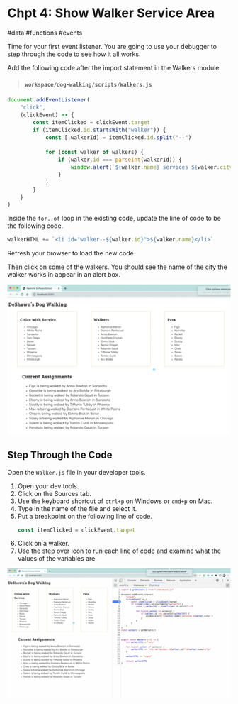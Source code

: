 # Chpt 4: Show Walker Service Area
#data #functions #events

Time for your first event listener. You are going to use your debugger to step through the code to see how it all works.

Add the following code after the import statement in the Walkers module.

> #### `workspace/dog-walking/scripts/Walkers.js`

```js
document.addEventListener(
    "click",
    (clickEvent) => {
        const itemClicked = clickEvent.target
        if (itemClicked.id.startsWith("walker")) {
            const [,walkerId] = itemClicked.id.split("--")

            for (const walker of walkers) {
                if (walker.id === parseInt(walkerId)) {
                    window.alert(`${walker.name} services ${walker.city}`)
                }
            }
        }
    }
)
```

Inside the `for..of` loop in the existing code, update the line of code to be the following code.

```js
walkerHTML += `<li id="walker--${walker.id}">${walker.name}</li>`
```

Refresh your browser to load the new code.

Then click on some of the walkers. You should see the name of the city the walker works in appear in an alert box.

![animation of clicking on a walker](./images/first-event-listener.gif)

## Step Through the Code

Open the `Walker.js` file in your developer tools.

1. Open your dev tools.
1. Click on the Sources tab.
1. Use the keyboard shortcut of `ctrl+p` on Windows or `cmd+p` on Mac.
1. Type in the name of the file and select it.
1. Put a breakpoint on the following line of code.
    ```js
    const itemClicked = clickEvent.target
    ```
1. Click on a walker.
1. Use the step over icon to run each line of code and examine what the values of the variables are.

![](./images/debugging-event-listener.gif)
